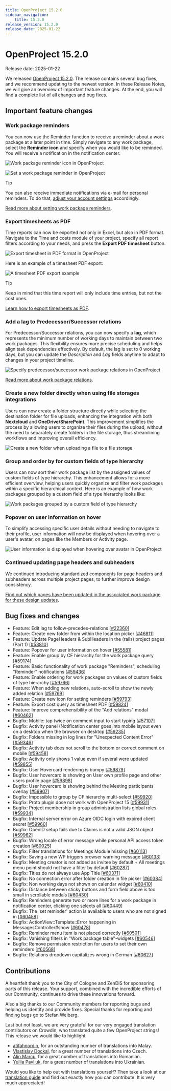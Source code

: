```yaml
---
title: OpenProject 15.2.0
sidebar_navigation:
    title: 15.2.0
release_version: 15.2.0
release_date: 2025-01-22
---
```


# OpenProject 15.2.0

Release date: 2025-01-22

We released [OpenProject 15.2.0](https://community.openproject.org/versions/2143). The release contains several bug fixes, and we recommend updating to the newest version.
In these Release Notes, we will give an overview of important feature changes. At the end, you will find a complete list of all changes and bug fixes.

## Important feature changes

### Work package reminders

You can now use the Reminder function to receive a reminder about a work package at a later point in time. Simply navigate to any work package, select the **Reminder icon** and specify when you would like to be reminded. You will receive a notification in the notification center. 

![Work package reminder icon in OpenProject](openproject_user_guide_wp_reminder_icon.png)

![Set a work package reminder in OpenProject](openproject_set_wp_reminders.png)

> [!TIP]
> You can also receive immediate notifications via e-mail for personal reminders. To do that, [adjust your account settings](../../user-guide/account-settings/#email-reminders) accordingly.

[Read more about setting work package reminders](../../user-guide/work-packages/edit-work-package/#work-package-reminders).

### Export timesheets as PDF

Time reports can now be exported not only in Excel, but also in PDF format. Navigate to the Time and costs module of your project, specify all report filters according to your needs, and press the **Export PDF timesheet** button. 

![Export timesheet in PDF format in OpenProject](openproject_user_timesheet_pdf_export.png)

Here is an example of a timesheet PDF export:

![A timesheet PDF export example](openproject_userguide_timesheet_pdf_export_file.png)

> [!TIP]
> Keep in mind that this time report will only include time entries, but not the cost ones.

[Learn how to export timesheets as PDF](../../user-guide/time-and-costs/reporting/#export-time-sheets).

### Add a lag to Predecessor/Successor relations

For Predecessor/Successor relations, you can now specify a **lag**, which represents the minimum number of working days to maintain between two work packages. This flexibility ensures more precise scheduling and helps align task dependencies effectively. By default, the lag is set to 0 working days, but you can update the *Description* and *Lag* fields anytime to adapt to changes in your project timeline.

![Specify predecessor/successor work package relations in OpenProject](openproject_user_guide_relations_tab_edit_lag.png)

[Read more about work package relations](../../user-guide/work-packages/work-package-relations-hierarchies).

### Create a new folder directly when using file storages integrations

Users can now create a folder structure directly while selecting the destination folder for file uploads, enhancing the integration with both **Nextcloud** and **OneDrive/SharePoint**. This improvement simplifies the process by allowing users to organize their files during the upload, without the need to separately create folders in the file storage, thus streamlining workflows and improving overall efficiency.

![Create a new folder when uploading a file to a file storage](openproject-file-storage-new-folder.png)

### Group and order by for custom fields of type hierarchy

Users can now sort their work package list by the assigned values of custom fields of type hierarchy. This enhancement allows for a more efficient overview, helping users quickly organize and filter work packages within a specific hierarchical context. Here is an example of how work packages grouped by a custom field of a type hierarchy looks like:

![Work packages grouped by a custom field of type hierarchy](openproject_cf_hierarchy_grouping.png)

### Popover on user information on hover

To simplify accessing specific user details without needing to navigate to their profile, user information will now be displayed when hovering over a user's avatar, on pages like the Members or Activity page.

![User information is displayed when hovering over avatar in OpenProject](openproject_avatar_hover.png)

### Continued updating page headers and subheaders

We continued introducing standardized components for page headers and subheaders across multiple project pages, to further improve design consistency. 

[Find out which pages have been updated in the associated work package for these design updates](https://community.openproject.org/projects/openproject/work_packages/53810).

## Bug fixes and changes

<!-- Warning: Anything within the below lines will be automatically removed by the release script -->
<!-- BEGIN AUTOMATED SECTION -->

- Feature: Edit lag to follow-precedes-relations \[[#22360](https://community.openproject.org/wp/22360)\]
- Feature: Create new folder from within the location picker \[[#46811](https://community.openproject.org/wp/46811)\]
- Feature: Update PageHeaders &amp; SubHeaders in the (rails) project pages (Part 1) \[[#53810](https://community.openproject.org/wp/53810)\]
- Feature: Popover for user information on hover \[[#55581](https://community.openproject.org/wp/55581)\]
- Feature: Enable group by CF hierarchy for the work package query \[[#59174](https://community.openproject.org/wp/59174)\]
- Feature: Basic functionality of work package &quot;Reminders&quot;, scheduling &quot;Reminder&quot; notifications \[[#59436](https://community.openproject.org/wp/59436)\]
- Feature: Enable ordering for work packages on values of custom fields of type hierarchy \[[#59766](https://community.openproject.org/wp/59766)\]
- Feature: When adding new relations, auto-scroll to show the newly added relation \[[#59769](https://community.openproject.org/wp/59769)\]
- Feature: Create new icon for setting reminders \[[#59793](https://community.openproject.org/wp/59793)\]
- Feature: Export cost query as timesheet PDF \[[#59824](https://community.openproject.org/wp/59824)\]
- Feature: Improve comprehensibility of the &quot;Add relations&quot; modal \[[#60462](https://community.openproject.org/wp/60462)\]
- Bugfix: Mobile: tap twice on comment input to start typing \[[#57107](https://community.openproject.org/wp/57107)\]
- Bugfix: Activity panel (Notification center goes into mobile layout even on a desktop when the browser on desktop \[[#59235](https://community.openproject.org/wp/59235)\]
- Bugfix: Folders missing in log lines for &quot;Unexpected Content Error&quot; \[[#59346](https://community.openproject.org/wp/59346)\]
- Bugfix: Activity tab does not scroll to the bottom or correct comment on mobile \[[#59458](https://community.openproject.org/wp/59458)\]
- Bugfix: Activity only shows 1 value even if several were updated \[[#59855](https://community.openproject.org/wp/59855)\]
- Bugfix: User Hovercard rendering is bumpy \[[#59879](https://community.openproject.org/wp/59879)\]
- Bugfix: User hovercard is showing on User own profile page and other users profile page \[[#59898](https://community.openproject.org/wp/59898)\]
- Bugfix: User hovercard is showing behind the Meeting participants overlay \[[#59907](https://community.openproject.org/wp/59907)\]
- Bugfix: Impossible to group by CF hierarchy multi-select \[[#59920](https://community.openproject.org/wp/59920)\]
- Bugfix: Proto plugin dose not work with OpenProject 15 \[[#59931](https://community.openproject.org/wp/59931)\]
- Bugfix: Project membership in group administration lists global roles \[[#59934](https://community.openproject.org/wp/59934)\]
- Bugfix: Internal server error on Azure OIDC login with expired client secret \[[#59960](https://community.openproject.org/wp/59960)\]
- Bugfix: OpenID setup fails due to Claims is not a valid JSON object \[[#59962](https://community.openproject.org/wp/59962)\]
- Bugfix: Wrong locale of error message while personal API access token creation \[[#60025](https://community.openproject.org/wp/60025)\]
- Bugfix: Filter translations for Meetings Module missing \[[#60113](https://community.openproject.org/wp/60113)\]
- Bugfix: Saving a new WP triggers browser warning message \[[#60133](https://community.openproject.org/wp/60133)\]
- Bugfix: Meeting creator is not added as invitee by default + All meetings menu point should not have a filter by default \[[#60287](https://community.openproject.org/wp/60287)\]
- Bugfix: Titles do not always use App Title \[[#60371](https://community.openproject.org/wp/60371)\]
- Bugfix: No connection error after folder creation in file picker \[[#60384](https://community.openproject.org/wp/60384)\]
- Bugfix: Non working days not shown on calendar widget \[[#60410](https://community.openproject.org/wp/60410)\]
- Bugfix: Distance between sticky buttons and form field above is too small in scrollable modals \[[#60430](https://community.openproject.org/wp/60430)\]
- Bugfix: Reminders generate two or more lines for a work package in notification center, clicking one selects all \[[#60449](https://community.openproject.org/wp/60449)\]
- Bugfix: The &#39;set reminder&#39; action is available to users who are not signed in \[[#60458](https://community.openproject.org/wp/60458)\]
- Bugfix: ActionView::Template::Error happening in MessagesController#show  \[[#60478](https://community.openproject.org/wp/60478)\]
- Bugfix: Reminder menu item is not placed correctly \[[#60501](https://community.openproject.org/wp/60501)\]
- Bugfix: Vanishing filters in &quot;Work package table&quot;-widgets  \[[#60546](https://community.openproject.org/wp/60546)\]
- Bugfix: Remove permission restriction for users to set their own reminders \[[#60568](https://community.openproject.org/wp/60568)\]
- Bugfix: Relations dropdown capitalizes wrong in German \[[#60627](https://community.openproject.org/wp/60627)\]

<!-- END AUTOMATED SECTION -->
<!-- Warning: Anything above this line will be automatically removed by the release script -->

## Contributions
A heartfelt thank you to the City of Cologne and ZenDiS for sponsoring parts of this release. Your support, combined with the incredible efforts of our Community, continues to drive these innovations forward.

Also a big thanks to our Community members for reporting bugs and helping us identify and provide fixes. Special thanks for reporting and finding bugs go to Stefan Weiberg.

Last but not least, we are very grateful for our very engaged translation contributors on Crowdin, who translated quite a few OpenProject strings! This release we would like to highlight
- [atifahnordin](https://crowdin.com/profile/atifahnordin), for an outstanding number of translations into Malay.
- [Vlastislav Dockal](https://crowdin.com/profile/vdockal), for a great number of translations into Czech.
- [Alin Marcu](https://crowdin.com/profile/deconfcom), for a great number of translations into Romanian.
- [Yuliia Pavliuk](https://crowdin.com/profile/pav.yulia), for a great number of translations into Ukrainian.

Would you like to help out with translations yourself? Then take a look at our [translation guide](../../contributions-guide/translate-openproject/) and find out exactly how you can contribute. It is very much appreciated!
